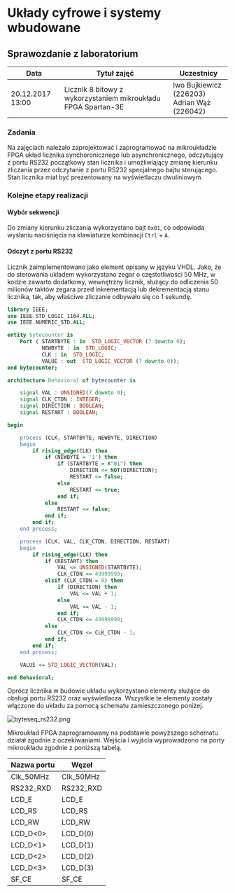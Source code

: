 # Układy cyfrowe i systemy wbudowane

## Sprawozdanie z laboratorium

Data				| Tytuł zajęć												| Uczestnicy				
--------------------|-----------------------------------------------------------|---------------------------
20.12.2017 13:00	| Licznik 8 bitowy z wykorzystaniem mikroukładu FPGA Spartan-3E	| Iwo Bujkiewicz (226203)<br />Adrian Wąż (226042)

### Zadania

Na zajęciach należało zaprojektować i zaprogramować na mikroukładzie FPGA układ licznika synchoronicznego lub asynchronicznego, odczytujący z portu RS232 początkowy stan licznika i umożliwiający zmianę kierunku zliczania przez odczytanie z portu RS232 specjalnego bajtu sterującego. Stan licznika miał być prezentowany na wyświetlaczu dwuliniowym.

### Kolejne etapy realizacji

#### Wybór sekwencji

Do zmiany kierunku zliczania wykorzystano bajt `0x01`, co odpowiada wysłaniu naciśnięcia na klawiaturze kombinacji `Ctrl` + `A`.

#### Odczyt z portu RS232

Licznik zaimplementowano jako element opisany w języku VHDL. Jako, że do sterowania układem wykorzystano zegar o częstotliwości 50 MHz, w kodzie zawarto dodatkowy, wewnętrzny licznik, służący do odliczenia 50 milionów taktów zegara przed inkrementacją lub dekrementacją stanu licznika, tak, aby właściwe zliczanie odbywało się co 1 sekundę.

<div class="page-break"></div>

```VHDL
library IEEE;
use IEEE.STD_LOGIC_1164.ALL;
use IEEE.NUMERIC_STD.ALL;

entity bytecounter is
    Port ( STARTBYTE : in  STD_LOGIC_VECTOR (7 downto 0);
           NEWBYTE : in  STD_LOGIC;
           CLK : in  STD_LOGIC;
           VALUE : out  STD_LOGIC_VECTOR (7 downto 0));
end bytecounter;

architecture Behavioral of bytecounter is

	signal VAL : UNSIGNED(7 downto 0);
	signal CLK_CTDN : INTEGER;
	signal DIRECTION : BOOLEAN;
	signal RESTART : BOOLEAN;

begin

	process (CLK, STARTBYTE, NEWBYTE, DIRECTION)
	begin
		if rising_edge(CLK) then
			if (NEWBYTE = '1') then
				if (STARTBYTE = X"01") then
					DIRECTION <= NOT(DIRECTION);
					RESTART <= false;
				else
					RESTART <= true;
				end if;
			else
				RESTART <= false;
			end if;
		end if;
	end process;

	process (CLK, VAL, CLK_CTDN, DIRECTION, RESTART)
	begin
		if rising_edge(CLK) then
			if (RESTART) then
				VAL <= UNSIGNED(STARTBYTE);
				CLK_CTDN <= 49999999;
			elsif (CLK_CTDN = 0) then
				if (DIRECTION) then
					VAL <= VAL + 1;
				else
					VAL <= VAL - 1;
				end if;
				CLK_CTDN <= 49999999;
			else
				CLK_CTDN <= CLK_CTDN - 1;
			end if;
		end if;
	end process;

	VALUE <= STD_LOGIC_VECTOR(VAL);

end Behavioral;
```

<div class="page-break"></div>

Oprócz licznika w budowie układu wykorzystano elementy służące do obsługi portu RS232 oraz wyświetlacza. Wszystkie te elementy zostały włączone do układu za pomocą schematu zamieszczonego poniżej.

![byteseq_rs232.png](screenshots/bytecounter_lcd.png)

Mikroukład FPGA zaprogramowany na podstawie powyższego schematu działał zgodnie z oczekiwaniami. Wejścia i wyjścia wyprowadzono na porty mikroukładu zgodnie z poniższą tabelą.

Nazwa portu | Węzeł
---|---
Clk_50MHz | Clk_50MHz
RS232_RXD | RS232_RXD
LCD_E | LCD_E
LCD_RS | LCD_RS
LCD_RW | LCD_RW
LCD_D<0> | LCD_D(0)
LCD_D<1> | LCD_D(1)
LCD_D<2> | LCD_D(2)
LCD_D<3> | LCD_D(3)
SF_CE | SF_CE
